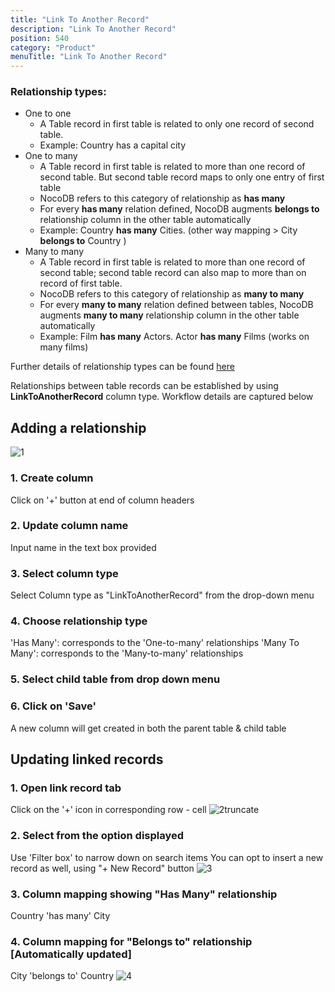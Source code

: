 ```yaml
---
title: "Link To Another Record"
description: "Link To Another Record"
position: 540
category: "Product"
menuTitle: "Link To Another Record"
---
```


### Relationship types:

- One to one
  - A Table record in first table is related to only one record of second table.
  - Example: Country has a capital city
- One to many
  - A Table record in first table is related to more than one record of second table. But second table record maps to only one entry of first table
  - NocoDB refers to this category of relationship as **has many**
  - For every **has many** relation defined, NocoDB augments **belongs to** relationship column in the other table automatically
  - Example: Country **has many** Cities. (other way mapping > City **belongs to** Country )
- Many to many
  - A Table record in first table is related to more than one record of second table; second table record can also map to more than on record of first table.
  - NocoDB refers to this category of relationship as **many to many**
  - For every **many to many** relation defined between tables, NocoDB augments **many to many** relationship column in the other table automatically
  - Example: Film **has many** Actors. Actor **has many** Films (works on many films)

Further details of relationship types can be found [here](https://afteracademy.com/blog/what-are-the-different-types-of-relationships-in-dbms)

Relationships between table records can be established by using **LinkToAnotherRecord** column type.
Workflow details are captured below

## Adding a relationship

![1](https://user-images.githubusercontent.com/86527202/144224170-43f4194f-83d4-4291-8c91-1f66ea1caeda.png)

### 1. Create column

Click on '+' button at end of column headers

### 2. Update column name

Input name in the text box provided

### 3. Select column type

Select Column type as "LinkToAnotherRecord" from the drop-down menu

### 4. Choose relationship type

'Has Many': corresponds to the 'One-to-many' relationships
'Many To Many': corresponds to the 'Many-to-many' relationships

### 5. Select child table from drop down menu

### 6. Click on 'Save'

A new column will get created in both the parent table & child table

## Updating linked records

### 1. Open link record tab

Click on the '+' icon in corresponding row - cell
![2truncate](https://user-images.githubusercontent.com/86527202/144224728-1cba50e3-323e-4578-be48-d2a205fb472c.png)

### 2. Select from the option displayed

Use 'Filter box' to narrow down on search items
You can opt to insert a new record as well, using "+ New Record" button
![3](https://user-images.githubusercontent.com/86527202/144224530-a258775f-1eea-4c79-88ed-a377d1e35a26.png)

### 3. Column mapping showing "Has Many" relationship

Country 'has many' City

### 4. Column mapping for "Belongs to" relationship [Automatically updated]

City 'belongs to' Country
![4](https://user-images.githubusercontent.com/86527202/144224542-d28be060-a077-468a-bdc4-b2e8a783d75f.png)
